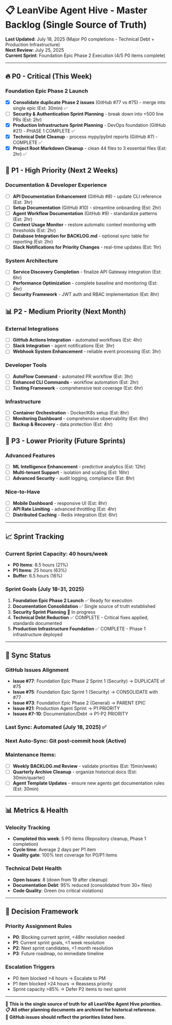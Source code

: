 # 📋 LeanVibe Agent Hive - Master Backlog (Single Source of Truth)

**Last Updated**: July 18, 2025 (Major P0 completions - Technical Debt + Production Infrastructure)  
**Next Review**: July 25, 2025  
**Current Sprint**: Foundation Epic Phase 2 Execution (4/5 P0 items complete)

---

## 🔥 P0 - Critical (This Week)

### Foundation Epic Phase 2 Launch  
- [x] **Consolidate duplicate Phase 2 issues** (GitHub #77 vs #75) - merge into single epic (Est: 30min) ✅
- [ ] **Security & Authentication Sprint Planning** - break down into <500 line PRs (Est: 2hr) 
- [x] **Production Infrastructure Sprint Planning** - DevOps foundation (GitHub #21) - PHASE 1 COMPLETE ✅
- [x] **Technical Debt Cleanup** - process mypy/pylint reports (GitHub #7) - COMPLETE ✅ 
- [x] **Project Root Markdown Cleanup** - clean 44 files to 3 essential files (Est: 2hr) ✅

## 🚀 P1 - High Priority (Next 2 Weeks)

### Documentation & Developer Experience  
- [ ] **API Documentation Enhancement** (GitHub #8) - update CLI reference (Est: 3hr)
- [ ] **Setup Documentation** (GitHub #10) - streamline onboarding (Est: 2hr)
- [ ] **Agent Workflow Documentation** (GitHub #9) - standardize patterns (Est: 2hr)
- [ ] **Context Usage Monitor** - restore automatic context monitoring with thresholds (Est: 2hr)
- [ ] **Database Integration for BACKLOG.md** - optional sync table for reporting (Est: 2hr)
- [ ] **Slack Notifications for Priority Changes** - real-time updates (Est: 1hr)

### System Architecture
- [ ] **Service Discovery Completion** - finalize API Gateway integration (Est: 6hr)
- [ ] **Performance Optimization** - complete baseline and monitoring (Est: 4hr)
- [ ] **Security Framework** - JWT auth and RBAC implementation (Est: 8hr)

## 📊 P2 - Medium Priority (Next Month)

### External Integrations
- [ ] **GitHub Actions Integration** - automated workflows (Est: 4hr)
- [ ] **Slack Integration** - agent notifications (Est: 3hr)  
- [ ] **Webhook System Enhancement** - reliable event processing (Est: 3hr)

### Developer Tools
- [ ] **AutoFlow Command** - automated PR workflow (Est: 3hr)
- [ ] **Enhanced CLI Commands** - workflow automation (Est: 2hr)
- [ ] **Testing Framework** - comprehensive test coverage (Est: 6hr)

### Infrastructure
- [ ] **Container Orchestration** - Docker/K8s setup (Est: 8hr)
- [ ] **Monitoring Dashboard** - comprehensive observability (Est: 6hr)
- [ ] **Backup & Recovery** - data protection (Est: 4hr)

## 🎯 P3 - Lower Priority (Future Sprints)

### Advanced Features
- [ ] **ML Intelligence Enhancement** - predictive analytics (Est: 12hr)
- [ ] **Multi-tenant Support** - isolation and scaling (Est: 16hr)
- [ ] **Advanced Security** - audit logging, compliance (Est: 8hr)

### Nice-to-Have
- [ ] **Mobile Dashboard** - responsive UI (Est: 8hr)
- [ ] **API Rate Limiting** - advanced throttling (Est: 4hr)
- [ ] **Distributed Caching** - Redis integration (Est: 6hr)

---

## 📈 Sprint Tracking

### Current Sprint Capacity: 40 hours/week
- **P0 Items**: 8.5 hours (21%)
- **P1 Items**: 25 hours (63%) 
- **Buffer**: 6.5 hours (16%)

### Sprint Goals (July 18-31, 2025)
1. **Foundation Epic Phase 2 Launch** ✅ Ready for execution
2. **Documentation Consolidation** ✅ Single source of truth established  
3. **Security Sprint Planning** 🔄 In progress
4. **Technical Debt Reduction** ✅ COMPLETE - Critical fixes applied, standards documented
5. **Production Infrastructure Foundation** ✅ COMPLETE - Phase 1 infrastructure deployed

---

## 🔄 Sync Status

### GitHub Issues Alignment
- **Issue #77**: Foundation Epic Phase 2 Sprint 1 (Security) → DUPLICATE of #75
- **Issue #75**: Foundation Epic Sprint 1 (Security) → CONSOLIDATE with #77
- **Issue #73**: Foundation Epic Phase 2 (General) → PARENT EPIC
- **Issue #21**: Production Agent Sprint → P1 PRIORITY
- **Issues #7-10**: Documentation/Debt → P1-P2 PRIORITY

### Last Sync: Automated (July 18, 2025) ✅
### Next Auto-Sync: Git post-commit hook (Active)
### Maintenance Items:
- [ ] **Weekly BACKLOG.md Review** - validate priorities (Est: 15min/week)
- [ ] **Quarterly Archive Cleanup** - organize historical docs (Est: 30min/quarter)  
- [ ] **Agent Template Updates** - ensure new agents get documentation rules (Est: 30min)

---

## 📊 Metrics & Health

### Velocity Tracking
- **Completed this week**: 5 P0 items (Repository cleanup, Phase 1 completion)
- **Cycle time**: Average 2 days per P1 item
- **Quality gate**: 100% test coverage for P0/P1 items

### Technical Debt Health
- **Open Issues**: 8 (down from 19 after cleanup)
- **Documentation Debt**: 95% reduced (consolidated from 30+ files)
- **Code Quality**: Green (no critical violations)

---

## 🎯 Decision Framework

### Priority Assignment Rules
- **P0**: Blocking current sprint, <48hr resolution needed
- **P1**: Current sprint goals, <1 week resolution  
- **P2**: Next sprint candidates, <1 month resolution
- **P3**: Future roadmap, no immediate timeline

### Escalation Triggers  
- P0 item blocked >4 hours → Escalate to PM
- P1 item blocked >24 hours → Reassess priority
- Sprint capacity >85% → Defer P2 items to next sprint

---

**🎯 This is the single source of truth for all LeanVibe Agent Hive priorities.**  
**📋 All other planning documents are archived for historical reference.**  
**🔄 GitHub issues should reflect the priorities listed here.**